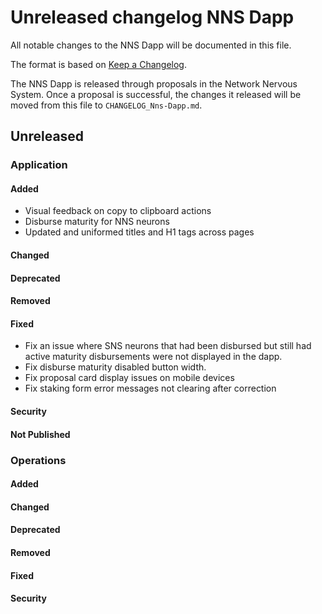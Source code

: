# Unreleased changelog NNS Dapp

All notable changes to the NNS Dapp will be documented in this file.

The format is based on [Keep a Changelog](https://keepachangelog.com/en/1.0.0/).

The NNS Dapp is released through proposals in the Network Nervous System. Once a
proposal is successful, the changes it released will be moved from this file to
`CHANGELOG_Nns-Dapp.md`.

## Unreleased

### Application

#### Added

* Visual feedback on copy to clipboard actions
* Disburse maturity for NNS neurons
* Updated and uniformed titles and H1 tags across pages

#### Changed

#### Deprecated

#### Removed

#### Fixed

* Fix an issue where SNS neurons that had been disbursed but still had active maturity disbursements were not displayed in the dapp.
* Fix disburse maturity disabled button width.
* Fix proposal card display issues on mobile devices
* Fix staking form error messages not clearing after correction


#### Security

#### Not Published

### Operations

#### Added

#### Changed

#### Deprecated

#### Removed

#### Fixed

#### Security

